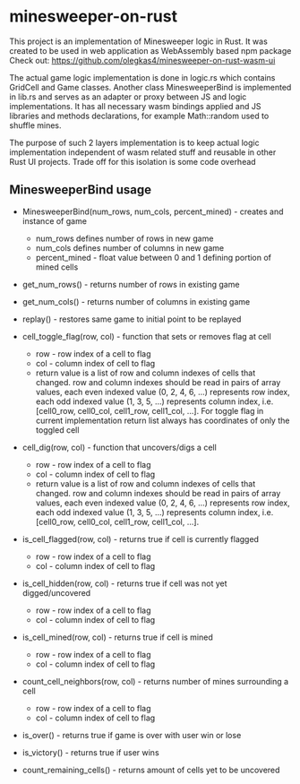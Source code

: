 # minesweeper-on-rust

This project is an implementation of Minesweeper logic in Rust. It was created to be used in web application as WebAssembly based npm package
Check out: https://github.com/olegkas4/minesweeper-on-rust-wasm-ui


The actual game logic implementation is done in logic.rs which contains GridCell and Game classes. 
Another class MinesweeperBind is implemented in lib.rs and serves as an adapter or proxy between JS and logic implementations. It has all necessary wasm bindings applied and JS libraries and methods declarations, for example Math::random used to shuffle mines. 

The purpose of such 2 layers implementation is to keep actual logic implementation independent of wasm related stuff and reusable in other Rust UI projects. Trade off for this isolation is some code overhead


## MinesweeperBind usage

- MinesweeperBind(num_rows, num_cols, percent_mined) - creates and instance of game
    - num_rows defines number of rows in new game
    - num_cols defines number of columns in new game
    - percent_mined - float value between 0 and 1 defining portion of mined cells

- get_num_rows() - returns number of rows in existing game

- get_num_cols() - returns number of columns in existing game

- replay() - restores same game to initial point to be replayed

- cell_toggle_flag(row, col) - function that sets or removes flag at cell
    - row - row index of a cell to flag
    - col - column index of cell to flag
    - return value is a list of row and column indexes of cells that changed. row and column indexes should be read in pairs of array values, each even indexed value (0, 2, 4, 6, ...) represents row index, each odd indexed value (1, 3, 5, ...) represents column index, i.e. [cell0_row, cell0_col, cell1_row, cell1_col, ...]. For toggle flag in current implementation return list always has coordinates of only the toggled cell


- cell_dig(row, col) - function that uncovers/digs a cell
    - row - row index of a cell to flag
    - col - column index of cell to flag
    - return value is a list of row and column indexes of cells that changed. row and column indexes should be read in pairs of array values, each even indexed value (0, 2, 4, 6, ...) represents row index, each odd indexed value (1, 3, 5, ...) represents column index, i.e. [cell0_row, cell0_col, cell1_row, cell1_col, ...]. 

- is_cell_flagged(row, col) - returns true if cell is currently flagged
    - row - row index of a cell to flag
    - col - column index of cell to flag

- is_cell_hidden(row, col) - returns true if cell was not yet digged/uncovered
    - row - row index of a cell to flag
    - col - column index of cell to flag

- is_cell_mined(row, col) - returns true if cell is mined
    - row - row index of a cell to flag
    - col - column index of cell to flag

- count_cell_neighbors(row, col) - returns number of mines surrounding a cell
    - row - row index of a cell to flag
    - col - column index of cell to flag

- is_over() - returns true if game is over with user win or lose

- is_victory() - returns true if user wins

- count_remaining_cells() - returns amount of cells yet to be uncovered

